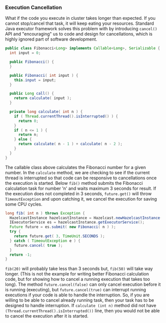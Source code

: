 


### Execution Cancellation

What if the code you execute in cluster takes longer than expected. If you cannot stop/cancel that task, it will keep eating your resources. Standard Java executor framework solves this problem with by introducing `cancel()` API and "encouraging" us to code and design for cancellations, which is highly ignored part of software development.

```java
public class Fibonacci<Long> implements Callable<Long>, Serializable {
  int input = 0; 

  public Fibonacci() { 
  } 

  public Fibonacci( int input ) { 
    this.input = input;
  } 

  public Long call() {
    return calculate( input );
  }

  private long calculate( int n ) {
    if ( Thread.currentThread().isInterrupted() ) {
      return 0;
    }
    if ( n <= 1 ) {
      return n;
    } else {
      return calculate( n - 1 ) + calculate( n - 2 );
    }
  }
}
```

The callable class above calculates the Fibonacci number for a given number. In the `calculate` method, we are checking to see if the current thread is interrupted so that code can be responsive to cancellations once the execution is started. Below `fib()` method submits the Fibonacci calculation task for number 'n' and waits maximum 3 seconds for result. If the execution does not completed in 3 seconds, `future.get()` will throw `TimeoutException` and upon catching it, we cancel the execution for saving some CPU cycles.

```java
long fib( int n ) throws Exception {
  HazelcastInstance hazelcastInstance = Hazelcast.newHazelcastInstance();
  IExecutorService es = hazelcastInstance.getExecutorService();
  Future future = es.submit( new Fibonacci( n ) );  
  try {
    return future.get( 3, TimeUnit.SECONDS );
  } catch ( TimeoutException e ) {
    future.cancel( true );            
  }
  return -1;
}
```

`fib(20)` will probably take less than 3 seconds but, `fib(50)` will take way longer. (This is not the example for writing better Fibonacci calculation code, but for showing how to cancel a running execution that takes too long). The method `future.cancel(false)` can only cancel execution before it is running (executing), but `future.cancel(true)` can interrupt running executions if your code is able to handle the interruption. So, if you are willing to be able to cancel already running task, then your task has to be designed to handle interruption. If `calculate (int n)` method did not have `(Thread.currentThread().isInterrupted())` line, then you would not be able to cancel the execution after it is started.


